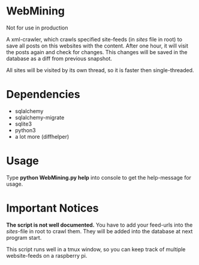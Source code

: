 # WebMining

Not for use in production

A xml-crawler, which crawls specified site-feeds (in *sites* file in root) to save all posts on this websites with the content. After one hour, it will visit the posts again and check for changes. This changes will be saved in the database as a diff from previous snapshot.

All sites will be visited by its own thread, so it is faster then single-threaded.

# Dependencies

- sqlalchemy
- sqlalchemy-migrate
- sqlite3
- python3
- a lot more (diffhelper)

# Usage

Type **python WebMining.py help** into console to get the help-message for usage.

# Important Notices

**The script is not well documented.** You have to add your feed-urls into the *sites*-file in root to crawl them. They will be added into the database at next program start.

This script runs well in a tmux window, so you can keep track of multiple website-feeds on a raspberry pi.
